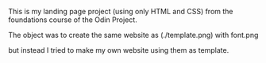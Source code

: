 This is my landing page project (using only HTML and CSS) from the foundations course of the Odin Project.

The object was to create the same website as (./template.png) with font.png

but instead I tried to make my own website using them as template.
